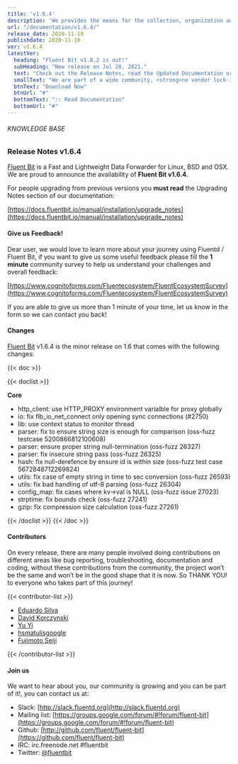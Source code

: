 ```yaml
---
title: 'v1.6.4'
description: 'We provides the means for the collection, organization and computerized retrieval of knowledgeand Lightweight Data Forwarder for Linux, BSD and OSX. We are proud to announce the availability of Fluent Bit v1.6.4.'
url: "/documentation/v1.6.4/"
release_date: 2020-11-10
publishdate: 2020-11-10
ver: v1.6.4
latestVer:
  heading: "Fluent Bit v1.8.2 is out!"
  subHeading: "New release on Jul 20, 2021,"
  text: "Check out the Release Notes, read the Updated Documentation or jump directly to the Downloads Section."
  smallText: "We are part of a wide community, <strong>no vendor lock-in.</strong>"
  btnText: "Download Now"
  btnUrl: "#"
  bottomText: ":: Read Documentation"
  bottomUrl: "#"
---
```


###### KNOWLEDGE BASE

### Release Notes v1.6.4

[Fluent Bit](https://fluentbit.io/) is a Fast and Lightweight Data Forwarder for Linux, BSD and OSX. We are proud to announce the availability of **Fluent Bit v1.6.4.**

For people upgrading from previous versions you **must read** the Upgrading Notes section of our documentation:

[https://docs.fluentbit.io/manual/installation/upgrade_notes](https://docs.fluentbit.io/manual/installation/upgrade_notes)

#### Give us Feedback!

Dear user, we would love to learn more about your journey using Fluentd / Fluent Bit, if you want to give us some useful feedback please fill the **1 minute** community survey to help us understand your challenges and overall feedback:

[https://www.cognitoforms.com/Fluentecosystem/FluentEcosystemSurvey](https://www.cognitoforms.com/Fluentecosystem/FluentEcosystemSurvey)

If you are able to give us more than 1 minute of your time, let us know in the form so we can contact you back!

#### Changes

[Fluent Bit](https://fluentbit.io) v1.6.4 is the minor release on 1.6 that comes with the following changes:

{{< doc >}}

{{< doclist >}}

**Core**

* http_client: use HTTP_PROXY environment varialble for proxy globally
* io: fix flb_io_net_connect only opening sync connections (#2750)
* lib: use context status to monitor thread
* parser: fix to ensure string size is enough for comparison (oss-fuzz testcase 5200866812100608)
* parser: ensure proper string null-termination (oss-fuzz 26327)
* parser: fix insecure string pass (oss-fuzz 26325)
* hash: fix null-derefence by ensure id is within size (oss-fuzz test case 5672848712269824)
* utils: fix case of empty string in time to sec conversion (oss-fuzz 26593)
* utils: fix bad handling of utf-8 parsing (oss-fuzz 26304)
* config_map: fix cases where kv->val is NULL (oss-fuzz issue 27023)
* strptime: fix bounds check (oss-fuzz 27241)
* gzip: fix compression size calculation (oss-fuzz 27261)

{{< /doclist >}}
{{< /doc >}}

#### Contributors

On every release, there are many people involved doing contributions on different areas like bug reporting, troubleshooting, documentation and coding, without these contributions from the community, the project won’t be the same and won’t be in the good shape that it is now. So THANK YOU! to everyone who takes part of this journey!

{{< contributor-list >}}

* [Eduardo Silva](https://github.com/edsiper)
* [David Korczynski](https://github.com/DavidKorczynski)
* [Yu Yi](https://github.com/erain)
* [hsmatulisgoogle](https://github.com/hsmatulisgoogle)
* [Fujimoto Seiji](https://github.com/fujimotos)

{{< /contributor-list >}}

#### Join us

We want to hear about you, our community is growing and you can be part of it!, you can contact us at:

* Slack: [http://slack.fluentd.org](http://slack.fluentd.org)
* Mailing list: [https://groups.google.com/forum/#!forum/fluent-bit](https://groups.google.com/forum/#!forum/fluent-bit)
* Github: [http://github.com/fluent/fluent-bit](https://github.com/fluent/fluent-bit)
* IRC: irc.freenode.net #fluentbit
* Twitter: [@fluentbit](https://twitter.com/fluentbit)